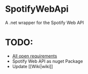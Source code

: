 # SpotifyWebApi
A .net wrapper for the Spotify Web API

# TODO:
- [All open requirements](https://github.com/pimmerks/SpotifyWebApi/issues?q=is%3Aopen+is%3Aissue+label%3Arequirement)
- Spotify Web API as nuget Package
- Update [[Wiki|wiki]]
